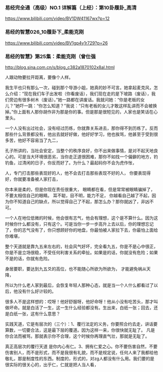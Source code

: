 ### 易经完全通（高级）NO.1 详解篇（上经）：第10卦履卦_高清
https://www.bilibili.com/video/BV1DW41167wx?p=12

### 易经的智慧026_10履卦下_柔能克刚
https://www.bilibili.com/video/BV1gp4y1r729?p=26

### 易经的智慧》第25集：柔能克刚（曾仕强
http://blog.sina.com.cn/s/blog_c382a1870102x8al.html

人跟动物要拉开距离，要像个人样。

我生平也只有那么一次，碰到那个导游小姐，她真的妙不可言。她拿起麦克风，怎么介绍：“现在我们车子出发啦（你看废话），我们现在走的是下坡路（废话），我们旁边有很多树木（废话）。”她一路都在讲废话。我就问她：“你是老板的女儿？”她吓一跳：“你怎么知道？”我说：“只有老板的女儿才敢这样乱讲而不会被换掉。”你上面有人那你胡作非为那是你的事。但是那是很短见的，人家也是笑话在心里头。

一个人没有出过社会，没有经过历练，你就靠关系进去，那你得不到历练了。反而那些什么背景都没有，他出去就好好做，他好好学习，他也挨骂，他甚至于受到很多苦，他好不容易当了九二，

孔子所讲的，当社会安定，当整个的秩序良好，你不出来做事情，是对不起天地良心的。可是当大环境很恶劣，当你走正道很困难，那你不如找一个偏僻的地方，钓钓鱼，过清闲的日子，你反而好了。为什么？最起码你不会为虎作怅，

人，专门打击那些表现好的人，他不会去打击那些表现不好的人，
你要表现得好，你就要准备被人家打击，

你本来是柔的，但是你现在责任很重大，
眼睛都在看，但是常常被眼睛骗掉了，
不要太相信自己的眼睛。
耳不聪，目不明，能力不足，
你越看自己越了不起，因为你不知道自己的缺点，所以觉得自己了不起，那怎么办？那你就凶了，非凶不可。

一个人在地位低微的时候，他会很有志气，他会有理想，这个是不算什么。因为这时候你什么都没有，只有这个。可是当你一步一步高升上去以后，你的理想忘记了，你的志气没有了，你只想顾好你的地盘，你最怕被人家拉下去，你最怕上面给你难堪，

整个天道就是靠九五来左右的，社会风气好坏，完全看九五，你是不是心中很正，你是不是立场很稳，不受任何利害关系的牵扯。如果是的话，你就没有危险；如果不是的话，你就有危险。

身居要职，要达到九五爻的高位，也不能随心所欲为所欲为，
才能避免祸从天降，

所以为什么老人家到最后，会恢复年轻人那种心态，就是当一个人什么都看过了以后，他没有什么好计较的。

很多人不是这样想的：哎呀！他好舒服呀，他好命呀！他从小没有吃苦头，那才叫做坏命。就是白活了一生，这一生什么经验都没有。生出来，白纸一张；回去，还是白纸一张，这有什么意思？

实践天道，它是有层次的（三个）：1、覆行法定的义务，你要照合约去走，讲话要算数，一切要合法，这是最下层的覆道。因为这样一来，你很快就无耻了。
凡是你合法而被骂，那就表示你不合理，这个时候你再理直气壮，那就是无耻了。

真正高层次的覆行天道
是你内心有仁。3、拥有仁爱之心。你不要伤害自然，不要伤害别人，而不是形式，而不是我很有礼貌，而不是规定说，任何人来了我都给他敬礼，那是制度性的东西。制度的，形式的，对zg人都没有什么用。我们要的是很实际的很关心的，出乎仁，仁就是把人当人看，
